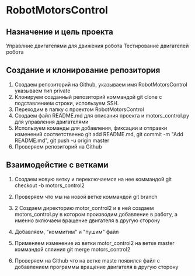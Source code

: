 # RobotMotorsControl

## Назначение и цель проекта
Управлние двигателями для движения робота
Тестирование двигателей робота

## Создание и клонирование репозитория
1. Создаем репозиторий на Github, указываем имя RobotMotorsControl указываем тип private
2. Клонируем созданный репозиторий коммандой git clone с подставлением строки, используем SSH.
3. Переходим в папку с проектом RobotMotorsControl
4. Создаем файл README.md для описания проекта и motors_control.py для управления двигателями
5. Используем команды для добавления, фиксации и отправки изменений соответственно git add README.md, git commit -m "Add README.md", git push -u origin master
6. Проверяем репозиторий на Github

## Взаимодейстие с ветками
1. Создаем новую ветку и переключаемся на нее коммандой git checkout -b motors_control2
2. Проверяем что мы на новой ветке коммандой git branch
3. 2 Создаем директорию motor_control2 и в ней создаем motors_control.py в котором производим добавление в работу, а именно включаем вращение двигателя в другую сторону
4. Добавляем, "коммитим" и "пушим" файл
5. Применяем изменение из ветки motor_control2 на ветке master коммандой сляиния git merge motors_control2

6. Проверяем на Github что на ветке maste появился файл с добавлением программы вращение двигателя в другую сторону
